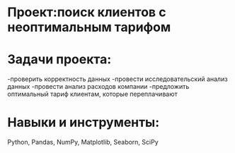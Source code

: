 # Проект:поиск клиентов с неоптимальным тарифом


# Задачи проекта:
-проверить корректность данных
-провести исследовательский анализ данных
-провести анализ расходов компании
-предложить оптимальный тариф клиентам, которые переплачивают

# Навыки и инструменты:
Python, Pandas, NumPy, Matplotlib, Seaborn, SciPy
